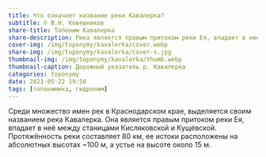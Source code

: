 ```yaml
---
title: Что означает название реки Кавалерка?
subtitle: © В.Н. Ковешников
share-title: Топоним Кавалерка
share-description: Река является правым притоком реки Ея, впадает в неё между станицами Кисляковской и Кущёвской
cover-img: /img/toponymy/kavalerka/cover.webp
share-img: /img/toponymy/kavalerka/cover-s.jpg
thumbnail-img: /img/toponymy/kavalerka/thumb.webp
thumbnail-caption: Дорожный указатель р. Кавалерка
categories: toponymy
date: 2021-05-22 19:50
tags: [топонимика, гидроним]
---
```

Среди множество имен рек в Краснодарском крае, выделяется своим названием река Кавалерка. Она является правым притоком реки Ея, впадает в неё между станицами Кисляковской и Кущёвской. Протяжённость реки составляет 80 км, ее истоки расположены на абсолютных высотах ~100 м, а устье на высоте около 15 м.
